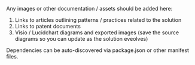 Any images or other documentation / assets should be added here:
1. Links to articles outlining patterns / practices related to the solution
2. Links to patent documents
3. Visio / Lucidchart diagrams and exported images (save the source diagrams so you can update as the solution eveolves)

Dependencies can be auto-discovered via package.json or other manifest files. 
